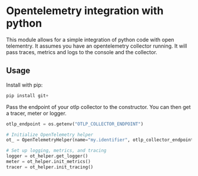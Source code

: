# Opentelemetry integration with python 

This module allows for a simple integration of python code with open telementry.
It assumes you have an opentelemetry collector running. It will pass traces, metrics and logs to the console and the collector.

## Usage

Install with pip:

```python
pip install git+
```
Pass the endpoint of your otlp collector to the constructor. You can then get a tracer, meter or logger.

```python
otlp_endpoint = os.getenv("OTLP_COLLECTOR_ENDPOINT")

# Initialize OpenTelemetry helper
ot_ = OpenTelemetryHelper(name="my.identifier", otlp_collector_endpoint=otlp_endpoint)

# Set up logging, metrics, and tracing
logger = ot_helper.get_logger()
meter = ot_helper.init_metrics()
tracer = ot_helper.init_tracing()
````

